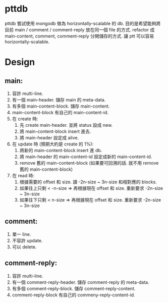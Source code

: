 pttdb
===========

pttdb 嘗試使用 mongodb 做為 horizontally-scalable 的 db.
目的是希望能夠將目前 main / comment / comment-reply 放在同一個 file 的方式.
refactor 成 main-content, comment, comment-reply 分開儲存的方式.
讓 ptt 可以容易 horizontally-scalable.


Design
========

main:
-----

1. 容許 multi-line.
2. 有一個 main-header. 儲存 main 的 meta-data.
3. 有多個 main-content-block. 儲存 main-content.
4. main-content-block 有自己的 main-content-id.
5. 在 create 時:
    1. 先 create main-header. 並將 status 設成 new.
    2. 將 main-content-block insert 進去.
    3. 將 main-header 設定成 alive.
6. 在 update 時 (預期大約是 create 的 1%):
    1. 將新的 main-content-block insert 進 db.
    2. 將 main-header 的 main-content-id 設定成新的 main-content-id.
    3. remove 舊的 main-content-block (如果要可回溯的話. 就不用 remove 舊的 main-content-block)
7. 在 read 時:
    1. 根據需要的 offset 和 size. 讀 -2n-size ~ 3n-size 和相對應的 blocks.
    2. 如果往上只剩 < -n-size => 再根據現在 offset 和 size. 重新要求 -2n-size ~ 3n-size
    3. 如果往下只剩 < n-size => 再根據現在 offset 和 size. 重新要求 -2n-size ~ 3n-size

comment:
-----

1. 單一 line.
2. 不容許 update.
3. 可以 delete.

comment-reply:
-----

1. 容許 multi-line.
2. 有一個 comment-reply-header. 儲存 comment-reply 的 meta-data.
3. 有多個 comment-reply-block. 儲存 comment-reply-content.
4. comment-reply-block 有自己的 commeny-reply-content-id.